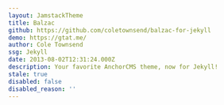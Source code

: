 ```yaml
---
layout: JamstackTheme
title: Balzac
github: https://github.com/coletownsend/balzac-for-jekyll
demo: https://gtat.me/
author: Cole Townsend
ssg: Jekyll
date: 2013-08-02T12:31:24.000Z
description: Your favorite AnchorCMS theme, now for Jekyll!
stale: true
disabled: false
disabled_reason: ''
---
```

